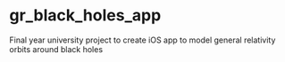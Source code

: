 # gr_black_holes_app
Final year university project to create iOS app to model general relativity orbits around black holes
